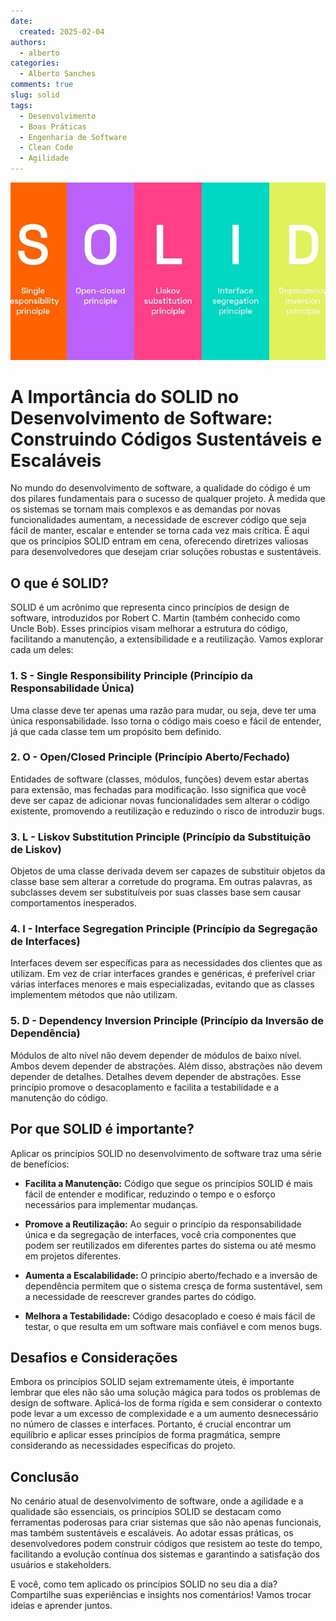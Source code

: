 ```yaml
---
date:
  created: 2025-02-04
authors:
  - alberto
categories:
  - Alberto Sanches
comments: true
slug: solid
tags:
  - Desenvolvimento
  - Boas Práticas
  - Engenharia de Software
  - Clean Code
  - Agilidade
---
```


![SOLID](../../../images/blog/alberto/solid.png)

# A Importância do SOLID no Desenvolvimento de Software: Construindo Códigos Sustentáveis e Escaláveis

No mundo do desenvolvimento de software, a qualidade do código é um dos pilares fundamentais para o sucesso de qualquer projeto. À medida que os sistemas se tornam mais complexos e as demandas por novas funcionalidades aumentam, a necessidade de escrever código que seja fácil de manter, escalar e entender se torna cada vez mais crítica. É aqui que os princípios SOLID entram em cena, oferecendo diretrizes valiosas para desenvolvedores que desejam criar soluções robustas e sustentáveis.

<!-- more -->

## O que é SOLID?

SOLID é um acrônimo que representa cinco princípios de design de software, introduzidos por Robert C. Martin (também conhecido como Uncle Bob). Esses princípios visam melhorar a estrutura do código, facilitando a manutenção, a extensibilidade e a reutilização. Vamos explorar cada um deles:

### 1. S - Single Responsibility Principle (Princípio da Responsabilidade Única)

Uma classe deve ter apenas uma razão para mudar, ou seja, deve ter uma única responsabilidade. Isso torna o código mais coeso e fácil de entender, já que cada classe tem um propósito bem definido.

### 2. O - Open/Closed Principle (Princípio Aberto/Fechado)

Entidades de software (classes, módulos, funções) devem estar abertas para extensão, mas fechadas para modificação. Isso significa que você deve ser capaz de adicionar novas funcionalidades sem alterar o código existente, promovendo a reutilização e reduzindo o risco de introduzir bugs.

### 3. L - Liskov Substitution Principle (Princípio da Substituição de Liskov)

Objetos de uma classe derivada devem ser capazes de substituir objetos da classe base sem alterar a corretude do programa. Em outras palavras, as subclasses devem ser substituíveis por suas classes base sem causar comportamentos inesperados.

### 4. I - Interface Segregation Principle (Princípio da Segregação de Interfaces)

Interfaces devem ser específicas para as necessidades dos clientes que as utilizam. Em vez de criar interfaces grandes e genéricas, é preferível criar várias interfaces menores e mais especializadas, evitando que as classes implementem métodos que não utilizam.

### 5. D - Dependency Inversion Principle (Princípio da Inversão de Dependência)

Módulos de alto nível não devem depender de módulos de baixo nível. Ambos devem depender de abstrações. Além disso, abstrações não devem depender de detalhes. Detalhes devem depender de abstrações. Esse princípio promove o desacoplamento e facilita a testabilidade e a manutenção do código.

## Por que SOLID é importante?

Aplicar os princípios SOLID no desenvolvimento de software traz uma série de benefícios:

- **Facilita a Manutenção:** Código que segue os princípios SOLID é mais fácil de entender e modificar, reduzindo o tempo e o esforço necessários para implementar mudanças.

- **Promove a Reutilização:** Ao seguir o princípio da responsabilidade única e da segregação de interfaces, você cria componentes que podem ser reutilizados em diferentes partes do sistema ou até mesmo em projetos diferentes.

- **Aumenta a Escalabilidade:** O princípio aberto/fechado e a inversão de dependência permitem que o sistema cresça de forma sustentável, sem a necessidade de reescrever grandes partes do código.

- **Melhora a Testabilidade:** Código desacoplado e coeso é mais fácil de testar, o que resulta em um software mais confiável e com menos bugs.

## Desafios e Considerações

Embora os princípios SOLID sejam extremamente úteis, é importante lembrar que eles não são uma solução mágica para todos os problemas de design de software. Aplicá-los de forma rígida e sem considerar o contexto pode levar a um excesso de complexidade e a um aumento desnecessário no número de classes e interfaces. Portanto, é crucial encontrar um equilíbrio e aplicar esses princípios de forma pragmática, sempre considerando as necessidades específicas do projeto.

## Conclusão

No cenário atual de desenvolvimento de software, onde a agilidade e a qualidade são essenciais, os princípios SOLID se destacam como ferramentas poderosas para criar sistemas que são não apenas funcionais, mas também sustentáveis e escaláveis. Ao adotar essas práticas, os desenvolvedores podem construir códigos que resistem ao teste do tempo, facilitando a evolução contínua dos sistemas e garantindo a satisfação dos usuários e stakeholders.

E você, como tem aplicado os princípios SOLID no seu dia a dia? Compartilhe suas experiências e insights nos comentários! Vamos trocar ideias e aprender juntos. 